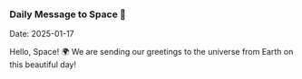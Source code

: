 ### Daily Message to Space 🌌
Date: 2025-01-17

Hello, Space! 🌍 We are sending our greetings to the universe from Earth on this beautiful day!
